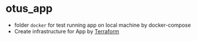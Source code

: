 # otus_app

- folder `docker` for test running app on local machine by docker-compose
- Create infrastructure for App by [Terraform](./terraform)

